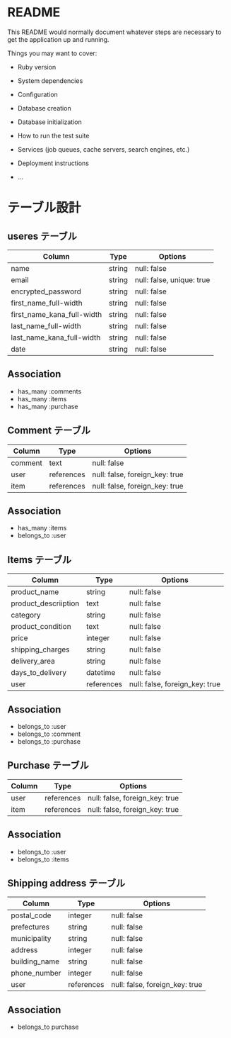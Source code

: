# README

This README would normally document whatever steps are necessary to get the
application up and running.

Things you may want to cover:

* Ruby version

* System dependencies

* Configuration

* Database creation

* Database initialization

* How to run the test suite

* Services (job queues, cache servers, search engines, etc.)

* Deployment instructions

* ...

# テーブル設計

## useres テーブル

| Column                               | Type   |Options                    |
|--------------------------------------|--------|---------------------------|
| name                                 | string | null: false               |
| email                                | string | null: false, unique: true |
| encrypted_password                   | string | null: false               |
| first_name_full-width                | string | null: false               |
| first_name_kana_full-width           | string | null: false               |
| last_name_full-width                 | string | null: false               |
| last_name_kana_full-width            | string | null: false               |
| date                                 | string | null: false               |

## Association
- has_many :comments
- has_many :items
- has_many :purchase

## Comment テーブル

| Column            | Type       | Options                                    |
|-------------------|------------|--------------------------------------------|
| comment           | text       | null: false                                |
| user              | references | null: false, foreign_key: true             |
| item              | references | null: false, foreign_key: true             |

## Association
- has_many :items
- belongs_to :user

## Items テーブル

| Column               | Type       | Options                         |
|----------------------|------------|---------------------------------|
| product_name         | string     | null: false                     |
| product_descriiption | text       | null: false                     |
| category             | string     | null: false                     |
| product_condition    | text       | null: false                     |
| price                | integer    | null: false                     | 
| shipping_charges     | string     | null: false                     |
| delivery_area        | string     | null: false                     | 
| days_to_delivery     | datetime   | null: false                     |
| user                 | references | null: false, foreign_key: true  |

## Association
- belongs_to :user
- belongs_to :comment
- belongs_to :purchase

## Purchase テーブル

| Column               | Type       | Options                                   |
|----------------------|------------|-------------------------------------------|
| user                 | references | null: false, foreign_key: true            |
| item                 | references | null: false, foreign_key: true            |

## Association
- belongs_to :user
- belongs_to :items

## Shipping address テーブル

| Column               | Type       | Options                                 |
|----------------------|------------|-----------------------------------------|
| postal_code          | integer    | null: false                             |
| prefectures          | string     | null: false                             |
| municipality         | string     | null: false                             |
| address              | integer    | null: false                             |
| building_name        | string     | null: false                             |
| phone_number         | integer    | null: false                             |
| user                 | references | null: false, foreign_key: true          |  

## Association
- belongs_to purchase
